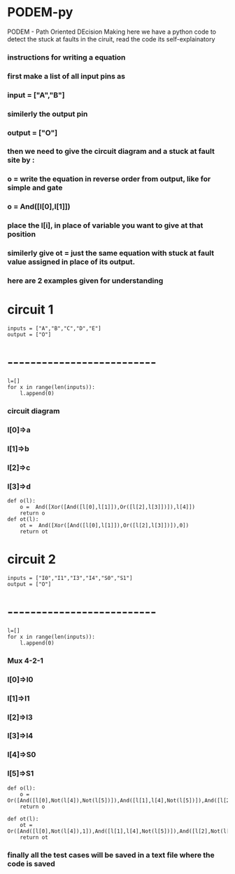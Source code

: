 # PODEM-py 
PODEM - Path Oriented DEcision Making 
here we have a python code to detect the stuck at faults in the ciruit, read the code its self-explainatory 


### instructions for writing a equation 
### first make a list of all input pins as 
###  input = ["A","B"]
###  similerly the output pin 
###  output = ["O"]
###  then we need to give the circuit diagram and a stuck at fault site by :
###  o =  write the equation in reverse order from output, like for simple and gate 
###  o = And([l[0],l[1]])
###  place the l[i], in place of variable you want to give at that position 
###  similerly give ot = just the same equation with stuck at fault value assigned in place of its output.
###  here are 2 examples given for understanding 


# circuit 1

    inputs = ["A","B","C","D","E"]
    output = ["O"]

# --------------------------
    l=[]
    for x in range(len(inputs)):
        l.append(0)

### circuit diagram 
### l[0]=>a
### l[1]=>b
### l[2]=>c
### l[3]=>d

    def o(l):  
        o =  And([Xor([And([l[0],l[1]]),Or([l[2],l[3]])]),l[4]])
        return o
    def ot(l):
        ot =  And([Xor([And([l[0],l[1]]),Or([l[2],l[3]])]),0])
        return ot



# circuit 2

    inputs = ["I0","I1","I3","I4","S0","S1"]
    output = ["O"]

# --------------------------
    l=[]
    for x in range(len(inputs)):
        l.append(0)


### Mux 4-2-1
### l[0]=>I0
### l[1]=>I1
### l[2]=>I3
### l[3]=>I4
### l[4]=>S0
### l[5]=>S1

    def o(l):
        o = Or([And([l[0],Not(l[4]),Not(l[5])]),And([l[1],l[4],Not(l[5])]),And([l[2],Not(l[4]),l[5]]),And([l[3],l[4],l[5]])])
        return o

    def ot(l):
        ot = Or([And([l[0],Not(l[4]),1]),And([l[1],l[4],Not(l[5])]),And([l[2],Not(l[4]),l[5]]),And([l[3],l[4],l[5]])])
        return ot


### finally all the test cases will be saved in a text file where the code is saved
